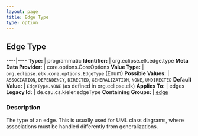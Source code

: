 ```yaml
---
layout: page
title: Edge Type
type: option
---
```

## Edge Type

----|----
**Type:** | programmatic
**Identifier:** | org.eclipse.elk.edge.type
**Meta Data Provider:** | core.options.CoreOptions
**Value Type:** | `org.eclipse.elk.core.options.EdgeType` (Enum)
**Possible Values:** | `ASSOCIATION`, `DEPENDENCY`, `DIRECTED`, `GENERALIZATION`, `NONE`, `UNDIRECTED`
**Default Value:** | `EdgeType.NONE` (as defined in org.eclipse.elk)
**Applies To:** | edges
**Legacy Id:** | de.cau.cs.kieler.edgeType
**Containing Groups:** | [edge](org-eclipse-elk-edge)


### Description
The type of an edge. This is usually used for UML class diagrams, where associations must be handled differently from generalizations.

